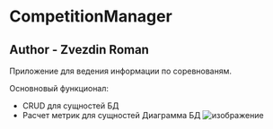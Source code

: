 # CompetitionManager
## Author - Zvezdin Roman
Приложение для ведения информации по соревнованям.

Основновый функционал:
- CRUD для сущностей БД
- Расчет метрик для сущностей
Диаграмма БД
![изображение](https://user-images.githubusercontent.com/41762401/184559372-9c26e32f-d396-4711-a6ce-06f107028e14.png)
